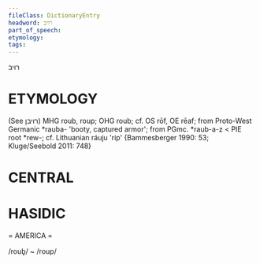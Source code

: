 ```yaml
---
fileClass: DictionaryEntry
headword: רויב
part_of_speech: 
etymology: 
tags: 
---
```

רויב

ETYMOLOGY
===========
(See רויבן)
MHG roub, roup; OHG roub; cf. OS rōf, OE rēaf; from Proto-West Germanic *rauba- 'booty, captured armor'; from PGmc. *raub-a-z < PIE root *rew-; cf. Lithuanian ráuju 'rip'
{Bammesberger 1990: 53; Kluge/Seebold 2011: 748}


CENTRAL
========

HASIDIC
=======
= AMERICA = 

/roub̥/ ~ /roup/